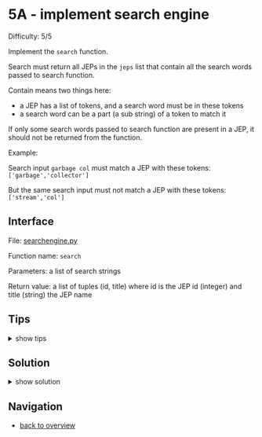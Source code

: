 # 5A - implement search engine

Difficulty: 5/5

Implement the ```search``` function.

Search must return all JEPs in the ```jeps``` list
that contain all the search words passed to search function.

Contain means two things here:
* a JEP has a list of tokens, and a search word must be in these tokens
* a search word can be a part (a sub string) of a token to match it

If only some search words passed to search function are present in a JEP,
it should not be returned from the function.

Example:

Search input ```garbage col``` must match a JEP with these tokens: ```['garbage','collector']```

But the same search input must not match a JEP with these tokens: ```['stream','col']```

## Interface ##

File: [searchengine.py](workspace/searchengine.py)

Function name: ```search```

Parameters: a list of search strings

Return value: a list of tuples (id, title) where id is the JEP id (integer) and title (string) the JEP name

## Tips ##

<details>
  <summary>show tips</summary>

* you might want to write the algorithm in pseudo code first
* you can ```break``` out of loops
* strings are like lists: ```'yth' in ['python']``` is ```True```  
* ```len()``` is a built-in method to calculate the size/length of an array or dictionary
* ```dictionary.keys()``` will return a set of the dictionary's keys
* ```dictionary[key]``` will return the value from a dictionary
```
a = {b: c}
print(a[b]) # prints value of c
```
* get any key from a dictionary: ```next(iter(dictionary))```
* you can unpack tuples in a for loop: 
```
a = (1,2,3)
for b, c, d in a:
```
</details>

## Solution ##

<details>
  <summary>show solution</summary>

```
def search(search_string):
	results = {}
	for word in search_string:
		results[word] = []
		for id, title, tokens in jeps:
			for token in tokens:
				if word.lower() in token:
					results[word].append((id, title))
					break
	merged_results = []
	if len(results) > 0:
		any_result = next(iter(results))
		if any_result is not None:
			for match in results[any_result]:
				found = True
				for collection in results.keys():
					if match not in results[collection]:
						found = False
						break
				if found:
					merged_results.append(match)
	return merged_results
```
</details>

## Navigation ##
* [back to overview](0.md)
